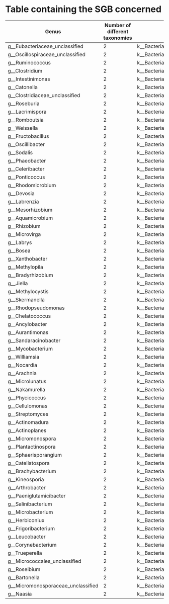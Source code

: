 # Table containing the SGB concerned
Genus | Number of different taxonomies | Different taxonomies
------------ | ------------- | -------------
g__Eubacteriaceae_unclassified	| 2	| k__Bacteria\|p__Firmicutes\|c__Clostridia\|o__Clostridiales\|f__Eubacteriaceae:2,k__Bacteria\|p__Firmicutes\|c__Clostridia\|o__Eubacteriales\|f__Eubacteriaceae:1
g__Oscillospiraceae_unclassified	| 2	| k__Bacteria\|p__Firmicutes\|c__Clostridia\|o__Eubacteriales\|f__Oscillospiraceae:2,k__Bacteria\|p__Firmicutes\|c__Clostridia\|o__Clostridiales\|f__Oscillospiraceae:2
g__Ruminococcus	| 2	| k__Bacteria\|p__Firmicutes\|c__Clostridia\|o__Clostridiales\|f__Ruminococcaceae:8,k__Bacteria\|p__Firmicutes\|c__Clostridia\|o__Eubacteriales\|f__Oscillospiraceae:2
g__Clostridium	| 2	| k__Bacteria\|p__Firmicutes\|c__Clostridia\|o__Clostridiales\|f__Clostridiaceae:116,k__Bacteria\|p__Firmicutes\|c__Clostridia\|o__Eubacteriales\|f__Clostridiaceae:2
g__Intestinimonas	| 2	| k__Bacteria\|p__Firmicutes\|c__Clostridia\|o__Clostridiales\|f__Clostridiales_unclassified:2,k__Bacteria\|p__Firmicutes\|c__Clostridia\|o__Eubacteriales\|f__Eubacteriales_unclassified:1
g__Catonella	| 2	| k__Bacteria\|p__Firmicutes\|c__Clostridia\|o__Eubacteriales\|f__Lachnospiraceae:1,k__Bacteria\|p__Firmicutes\|c__Clostridia\|o__Clostridiales\|f__Lachnospiraceae:1
g__Clostridiaceae_unclassified	| 2	| k__Bacteria\|p__Firmicutes\|c__Clostridia\|o__Clostridiales\|f__Clostridiaceae:16,k__Bacteria\|p__Firmicutes\|c__Clostridia\|o__Eubacteriales\|f__Clostridiaceae:3
g__Roseburia	| 2	| k__Bacteria\|p__Firmicutes\|c__Clostridia\|o__Clostridiales\|f__Lachnospiraceae:10,k__Bacteria\|p__Firmicutes\|c__Clostridia\|o__Eubacteriales\|f__Lachnospiraceae:1
g__Lacrimispora	| 2	| k__Bacteria\|p__Firmicutes\|c__Clostridia\|o__Clostridiales\|f__Lachnospiraceae:3,k__Bacteria\|p__Firmicutes\|c__Clostridia\|o__Eubacteriales\|f__Lachnospiraceae:1
g__Romboutsia	| 2	| k__Bacteria\|p__Firmicutes\|c__Clostridia\|o__Clostridiales\|f__Peptostreptococcaceae:6,k__Bacteria\|p__Firmicutes\|c__Clostridia\|o__Eubacteriales\|f__Peptostreptococcaceae:1
g__Weissella	| 2	| k__Bacteria\|p__Firmicutes\|c__Bacilli\|o__Lactobacillales\|f__Leuconostocaceae:12,k__Bacteria\|p__Firmicutes\|c__Bacilli\|o__Lactobacillales\|f__Lactobacillaceae:3
g__Fructobacillus	| 2	| k__Bacteria\|p__Firmicutes\|c__Bacilli\|o__Lactobacillales\|f__Leuconostocaceae:5,k__Bacteria\|p__Firmicutes\|c__Bacilli\|o__Lactobacillales\|f__Lactobacillaceae:2
g__Oscillibacter	| 2	| k__Bacteria\|p__Firmicutes\|c__Clostridia\|o__Clostridiales\|f__Oscillospiraceae:4,k__Bacteria\|p__Firmicutes\|c__Clostridia\|o__Eubacteriales\|f__Oscillospiraceae:4
g__Sodalis	| 2	| k__Bacteria\|p__Proteobacteria\|c__Gammaproteobacteria\|o__Enterobacterales\|f__Pectobacteriaceae:3,k__Bacteria\|p__Proteobacteria\|c__Gammaproteobacteria\|o__Enterobacterales\|f__Bruguierivoracaceae:1
g__Phaeobacter	| 2	| k__Bacteria\|p__Proteobacteria\|c__Alphaproteobacteria\|o__Rhodobacterales\|f__Rhodobacteraceae:7,k__Bacteria\|p__Proteobacteria\|c__Alphaproteobacteria\|o__Rhodobacterales\|f__Roseobacteraceae:1
g__Celeribacter	| 2	| k__Bacteria\|p__Proteobacteria\|c__Alphaproteobacteria\|o__Rhodobacterales\|f__Rhodobacteraceae:8,k__Bacteria\|p__Proteobacteria\|c__Alphaproteobacteria\|o__Rhodobacterales\|f__Roseobacteraceae:1
g__Ponticoccus	| 2	| k__Bacteria\|p__Actinobacteria\|c__Actinomycetia\|o__Propionibacteriales\|f__Propionibacteriaceae:1,k__Bacteria\|p__Proteobacteria\|c__Alphaproteobacteria\|o__Rhodobacterales\|f__Rhodobacteraceae:2
g__Rhodomicrobium	| 2	| k__Bacteria\|p__Proteobacteria\|c__Alphaproteobacteria\|o__Rhizobiales\|f__Hyphomicrobiaceae:2,k__Bacteria\|p__Proteobacteria\|c__Alphaproteobacteria\|o__Hyphomicrobiales\|f__Hyphomicrobiaceae:1
g__Devosia	| 2	| k__Bacteria\|p__Proteobacteria\|c__Alphaproteobacteria\|o__Rhizobiales\|f__Hyphomicrobiaceae:22,k__Bacteria\|p__Proteobacteria\|c__Alphaproteobacteria\|o__Hyphomicrobiales\|f__Devosiaceae:3
g__Labrenzia	| 2	| k__Bacteria\|p__Proteobacteria\|c__Alphaproteobacteria\|o__Rhodobacterales\|f__Rhodobacteraceae:7,k__Bacteria\|p__Proteobacteria\|c__Alphaproteobacteria\|o__Hyphomicrobiales\|f__Stappiaceae:1
g__Mesorhizobium	| 2	| k__Bacteria\|p__Proteobacteria\|c__Alphaproteobacteria\|o__Rhizobiales\|f__Phyllobacteriaceae:21,k__Bacteria\|p__Proteobacteria\|c__Alphaproteobacteria\|o__Hyphomicrobiales\|f__Phyllobacteriaceae:1
g__Aquamicrobium	| 2	| k__Bacteria\|p__Proteobacteria\|c__Alphaproteobacteria\|o__Rhizobiales\|f__Phyllobacteriaceae:3,k__Bacteria\|p__Proteobacteria\|c__Alphaproteobacteria\|o__Hyphomicrobiales\|f__Phyllobacteriaceae:1
g__Rhizobium	| 2	| k__Bacteria\|p__Proteobacteria\|c__Alphaproteobacteria\|o__Rhizobiales\|f__Rhizobiaceae:43,k__Bacteria\|p__Proteobacteria\|c__Alphaproteobacteria\|o__Hyphomicrobiales\|f__Rhizobiaceae:3
g__Microvirga	| 2	| k__Bacteria\|p__Proteobacteria\|c__Alphaproteobacteria\|o__Rhizobiales\|f__Methylobacteriaceae:11,k__Bacteria\|p__Proteobacteria\|c__Alphaproteobacteria\|o__Hyphomicrobiales\|f__Methylobacteriaceae:4
g__Labrys	| 2	| k__Bacteria\|p__Proteobacteria\|c__Alphaproteobacteria\|o__Rhizobiales\|f__Xanthobacteraceae:1,k__Bacteria\|p__Proteobacteria\|c__Alphaproteobacteria\|o__Hyphomicrobiales\|f__Xanthobacteraceae:1
g__Bosea	| 2	| k__Bacteria\|p__Proteobacteria\|c__Alphaproteobacteria\|o__Rhizobiales\|f__Bradyrhizobiaceae:12,k__Bacteria\|p__Proteobacteria\|c__Alphaproteobacteria\|o__Hyphomicrobiales\|f__Boseaceae:1
g__Xanthobacter	| 2	| k__Bacteria\|p__Proteobacteria\|c__Alphaproteobacteria\|o__Rhizobiales\|f__Xanthobacteraceae:2,k__Bacteria\|p__Proteobacteria\|c__Alphaproteobacteria\|o__Hyphomicrobiales\|f__Xanthobacteraceae:1
g__Methylopila	| 2	| k__Bacteria\|p__Proteobacteria\|c__Alphaproteobacteria\|o__Rhizobiales\|f__Methylocystaceae:2,k__Bacteria\|p__Proteobacteria\|c__Alphaproteobacteria\|o__Hyphomicrobiales\|f__Methylocystaceae:1
g__Bradyrhizobium	| 2	| k__Bacteria\|p__Proteobacteria\|c__Alphaproteobacteria\|o__Rhizobiales\|f__Bradyrhizobiaceae:14,k__Bacteria\|p__Proteobacteria\|c__Alphaproteobacteria\|o__Hyphomicrobiales\|f__Bradyrhizobiaceae:3
g__Jiella	| 2	| k__Bacteria\|p__Proteobacteria\|c__Alphaproteobacteria\|o__Hyphomicrobiales\|f__Aurantimonadaceae:2,k__Bacteria\|p__Proteobacteria\|c__Alphaproteobacteria\|o__Rhizobiales\|f__Aurantimonadaceae:1
g__Methylocystis	| 2	| k__Bacteria\|p__Proteobacteria\|c__Alphaproteobacteria\|o__Rhizobiales\|f__Methylocystaceae:5,k__Bacteria\|p__Proteobacteria\|c__Alphaproteobacteria\|o__Hyphomicrobiales\|f__Methylocystaceae:1
g__Skermanella	| 2	| k__Bacteria\|p__Proteobacteria\|c__Alphaproteobacteria\|o__Rhodospirillales\|f__Rhodospirillaceae:2,k__Bacteria\|p__Proteobacteria\|c__Alphaproteobacteria\|o__Rhodospirillales\|f__Azospirillaceae:1
g__Rhodopseudomonas	| 2	| k__Bacteria\|p__Proteobacteria\|c__Alphaproteobacteria\|o__Hyphomicrobiales\|f__Bradyrhizobiaceae:1,k__Bacteria\|p__Proteobacteria\|c__Alphaproteobacteria\|o__Rhizobiales\|f__Bradyrhizobiaceae:4
g__Chelatococcus	| 2	| k__Bacteria\|p__Proteobacteria\|c__Alphaproteobacteria\|o__Rhizobiales\|f__Chelatococcaceae:2,k__Bacteria\|p__Proteobacteria\|c__Alphaproteobacteria\|o__Hyphomicrobiales\|f__Chelatococcaceae:1
g__Ancylobacter	| 2	| k__Bacteria\|p__Proteobacteria\|c__Alphaproteobacteria\|o__Rhizobiales\|f__Xanthobacteraceae:2,k__Bacteria\|p__Proteobacteria\|c__Alphaproteobacteria\|o__Hyphomicrobiales\|f__Xanthobacteraceae:2
g__Aurantimonas	| 2	| k__Bacteria\|p__Proteobacteria\|c__Alphaproteobacteria\|o__Rhizobiales\|f__Aurantimonadaceae:5,k__Bacteria\|p__Proteobacteria\|c__Alphaproteobacteria\|o__Hyphomicrobiales\|f__Aurantimonadaceae:1
g__Sandaracinobacter	| 2	| k__Bacteria\|p__Proteobacteria\|c__Alphaproteobacteria\|o__Sphingomonadales\|f__Sphingomonadaceae:2,k__Bacteria\|p__Proteobacteria\|c__Alphaproteobacteria\|o__Sphingomonadales\|f__Sphingosinicellaceae:1
g__Mycobacterium	| 2	| k__Bacteria\|p__Actinobacteria\|c__Actinobacteria\|o__Corynebacteriales\|f__Mycobacteriaceae:50,k__Bacteria\|p__Actinobacteria\|c__Actinomycetia\|o__Corynebacteriales\|f__Mycobacteriaceae:1
g__Williamsia	| 2	| k__Bacteria\|p__Actinobacteria\|c__Actinobacteria\|o__Corynebacteriales\|f__Nocardiaceae:6,k__Bacteria\|p__Actinobacteria\|c__Actinomycetia\|o__Corynebacteriales\|f__Nocardiaceae:1
g__Nocardia	| 2	| k__Bacteria\|p__Actinobacteria\|c__Actinobacteria\|o__Corynebacteriales\|f__Nocardiaceae:35,k__Bacteria\|p__Actinobacteria\|c__Actinomycetia\|o__Corynebacteriales\|f__Nocardiaceae:3
g__Arachnia	| 2	| k__Bacteria\|p__Actinobacteria\|c__Actinomycetia\|o__Propionibacteriales\|f__Propionibacteriaceae:1,k__Bacteria\|p__Actinobacteria\|c__Actinobacteria\|o__Propionibacteriales\|f__Propionibacteriaceae:2
g__Microlunatus	| 2	| k__Bacteria\|p__Actinobacteria\|c__Actinobacteria\|o__Propionibacteriales\|f__Propionibacteriaceae:4,k__Bacteria\|p__Actinobacteria\|c__Actinomycetia\|o__Propionibacteriales\|f__Propionibacteriaceae:1
g__Nakamurella	| 2	| k__Bacteria\|p__Actinobacteria\|c__Actinobacteria\|o__Nakamurellales\|f__Nakamurellaceae:6,k__Bacteria\|p__Actinobacteria\|c__Actinomycetia\|o__Nakamurellales\|f__Nakamurellaceae:1
g__Phycicoccus	| 2	| k__Bacteria\|p__Actinobacteria\|c__Actinobacteria\|o__Micrococcales\|f__Intrasporangiaceae:3,k__Bacteria\|p__Actinobacteria\|c__Actinomycetia\|o__Micrococcales\|f__Intrasporangiaceae:1
g__Cellulomonas	| 2	| k__Bacteria\|p__Actinobacteria\|c__Actinobacteria\|o__Micrococcales\|f__Cellulomonadaceae:25,k__Bacteria\|p__Actinobacteria\|c__Actinomycetia\|o__Micrococcales\|f__Cellulomonadaceae:2
g__Streptomyces	| 2	| k__Bacteria\|p__Actinobacteria\|c__Actinobacteria\|o__Streptomycetales\|f__Streptomycetaceae:121,k__Bacteria\|p__Actinobacteria\|c__Actinomycetia\|o__Streptomycetales\|f__Streptomycetaceae:4
g__Actinomadura	| 2	| k__Bacteria\|p__Actinobacteria\|c__Actinobacteria\|o__Streptosporangiales\|f__Thermomonosporaceae:13,k__Bacteria\|p__Actinobacteria\|c__Actinomycetia\|o__Streptosporangiales\|f__Thermomonosporaceae:1
g__Actinoplanes	| 2	| k__Bacteria\|p__Actinobacteria\|c__Actinobacteria\|o__Micromonosporales\|f__Micromonosporaceae:15,k__Bacteria\|p__Actinobacteria\|c__Actinomycetia\|o__Micromonosporales\|f__Micromonosporaceae:3
g__Micromonospora	| 2	| k__Bacteria\|p__Actinobacteria\|c__Actinobacteria\|o__Micromonosporales\|f__Micromonosporaceae:7,k__Bacteria\|p__Actinobacteria\|c__Actinomycetia\|o__Micromonosporales\|f__Micromonosporaceae:2
g__Plantactinospora	| 2	| k__Bacteria\|p__Actinobacteria\|c__Actinomycetia\|o__Micromonosporales\|f__Micromonosporaceae:1,k__Bacteria\|p__Actinobacteria\|c__Actinobacteria\|o__Micromonosporales\|f__Micromonosporaceae:2
g__Sphaerisporangium	| 2	| k__Bacteria\|p__Actinobacteria\|c__Actinobacteria\|o__Streptosporangiales\|f__Streptosporangiaceae:3,k__Bacteria\|p__Actinobacteria\|c__Actinomycetia\|o__Streptosporangiales\|f__Streptosporangiaceae:1
g__Catellatospora	| 2	| k__Bacteria\|p__Actinobacteria\|c__Actinobacteria\|o__Micromonosporales\|f__Micromonosporaceae:1,k__Bacteria\|p__Actinobacteria\|c__Actinomycetia\|o__Micromonosporales\|f__Micromonosporaceae:1
g__Brachybacterium	| 2	| k__Bacteria\|p__Actinobacteria\|c__Actinobacteria\|o__Micrococcales\|f__Dermabacteraceae:11,k__Bacteria\|p__Actinobacteria\|c__Actinomycetia\|o__Micrococcales\|f__Dermabacteraceae:1
g__Kineosporia	| 2	| k__Bacteria\|p__Actinobacteria\|c__Actinobacteria\|o__Kineosporiales\|f__Kineosporiaceae:2,k__Bacteria\|p__Actinobacteria\|c__Actinomycetia\|o__Kineosporiales\|f__Kineosporiaceae:1
g__Arthrobacter	| 2	| k__Bacteria\|p__Actinobacteria\|c__Actinobacteria\|o__Micrococcales\|f__Micrococcaceae:72,k__Bacteria\|p__Actinobacteria\|c__Actinomycetia\|o__Micrococcales\|f__Micrococcaceae:3
g__Paeniglutamicibacter	| 2	| k__Bacteria\|p__Actinobacteria\|c__Actinobacteria\|o__Micrococcales\|f__Micrococcaceae:1,k__Bacteria\|p__Actinobacteria\|c__Actinomycetia\|o__Micrococcales\|f__Micrococcaceae:1
g__Salinibacterium	| 2	| k__Bacteria\|p__Actinobacteria\|c__Actinomycetia\|o__Micrococcales\|f__Microbacteriaceae:1,k__Bacteria\|p__Actinobacteria\|c__Actinobacteria\|o__Micrococcales\|f__Microbacteriaceae:3
g__Microbacterium	| 2	| k__Bacteria\|p__Actinobacteria\|c__Actinobacteria\|o__Micrococcales\|f__Microbacteriaceae:70,k__Bacteria\|p__Actinobacteria\|c__Actinomycetia\|o__Micrococcales\|f__Microbacteriaceae:3
g__Herbiconiux	| 2	| k__Bacteria\|p__Actinobacteria\|c__Actinobacteria\|o__Micrococcales\|f__Microbacteriaceae:2,k__Bacteria\|p__Actinobacteria\|c__Actinomycetia\|o__Micrococcales\|f__Microbacteriaceae:1
g__Frigoribacterium	| 2	| k__Bacteria\|p__Actinobacteria\|c__Actinobacteria\|o__Micrococcales\|f__Microbacteriaceae:2,k__Bacteria\|p__Actinobacteria\|c__Actinomycetia\|o__Micrococcales\|f__Microbacteriaceae:1
g__Leucobacter	| 2	| k__Bacteria\|p__Actinobacteria\|c__Actinobacteria\|o__Micrococcales\|f__Microbacteriaceae:18,k__Bacteria\|p__Actinobacteria\|c__Actinomycetia\|o__Micrococcales\|f__Microbacteriaceae:6
g__Corynebacterium	| 2	| k__Bacteria\|p__Actinobacteria\|c__Actinobacteria\|o__Corynebacteriales\|f__Corynebacteriaceae:82,k__Bacteria\|p__Actinobacteria\|c__Actinomycetia\|o__Corynebacteriales\|f__Corynebacteriaceae:2
g__Trueperella	| 2	| k__Bacteria\|p__Actinobacteria\|c__Actinobacteria\|o__Actinomycetales\|f__Actinomycetaceae:3,k__Bacteria\|p__Actinobacteria\|c__Actinomycetia\|o__Actinomycetales\|f__Actinomycetaceae:1
g__Micrococcales_unclassified	| 2	| k__Bacteria\|p__Actinobacteria\|c__Actinobacteria\|o__Micrococcales\|f__Micrococcales_unclassified:1,k__Bacteria\|p__Actinobacteria\|c__Actinomycetia\|o__Micrococcales\|f__Micrococcales_unclassified:1
g__Roseibium	| 2	| k__Bacteria\|p__Proteobacteria\|c__Alphaproteobacteria\|o__Rhodobacterales\|f__Rhodobacteraceae:1,k__Bacteria\|p__Proteobacteria\|c__Alphaproteobacteria\|o__Hyphomicrobiales\|f__Stappiaceae:1
g__Bartonella	| 2	| k__Bacteria\|p__Proteobacteria\|c__Alphaproteobacteria\|o__Rhizobiales\|f__Bartonellaceae:10,k__Bacteria\|p__Proteobacteria\|c__Alphaproteobacteria\|o__Hyphomicrobiales\|f__Bartonellaceae:1
g__Micromonosporaceae_unclassified	| 2	| k__Bacteria\|p__Actinobacteria\|c__Actinobacteria\|o__Micromonosporales\|f__Micromonosporaceae:1,k__Bacteria\|p__Actinobacteria\|c__Actinomycetia\|o__Micromonosporales\|f__Micromonosporaceae:1
g__Naasia	| 2	| k__Bacteria\|p__Actinobacteria\|c__Actinobacteria\|o__Micrococcales\|f__Microbacteriaceae:1,k__Bacteria\|p__Actinobacteria\|c__Actinomycetia\|o__Micrococcales\|f__Microbacteriaceae:1
